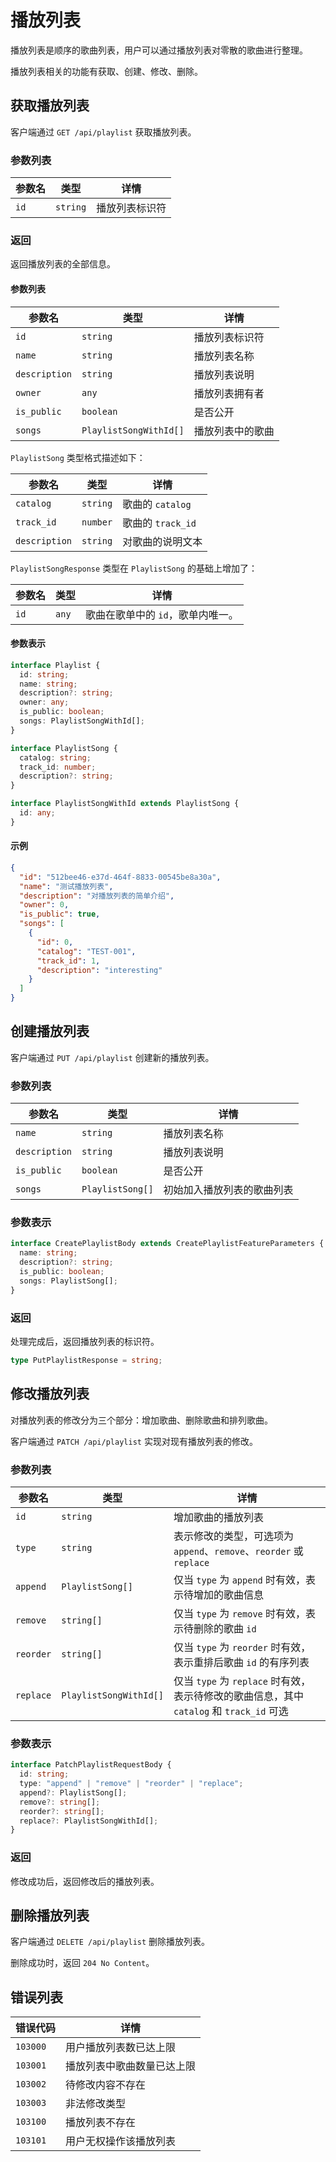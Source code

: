 # 播放列表

播放列表是顺序的歌曲列表，用户可以通过播放列表对零散的歌曲进行整理。

播放列表相关的功能有获取、创建、修改、删除。

## 获取播放列表

客户端通过 `GET /api/playlist` 获取播放列表。

### 参数列表

| 参数名 | 类型     | 详情           |
| ------ | -------- | -------------- |
| `id`   | `string` | 播放列表标识符 |

### 返回

返回播放列表的全部信息。

#### 参数列表

| 参数名        | 类型                   | 详情             |
| ------------- | ---------------------- | ---------------- |
| `id`          | `string`               | 播放列表标识符   |
| `name`        | `string`               | 播放列表名称     |
| `description` | `string`               | 播放列表说明     |
| `owner`       | `any`                  | 播放列表拥有者   |
| `is_public`   | `boolean`              | 是否公开         |
| `songs`       | `PlaylistSongWithId[]` | 播放列表中的歌曲 |

`PlaylistSong` 类型格式描述如下：

| 参数名        | 类型     | 详情              |
| ------------- | -------- | ----------------- |
| `catalog`     | `string` | 歌曲的 `catalog`  |
| `track_id`    | `number` | 歌曲的 `track_id` |
| `description` | `string` | 对歌曲的说明文本  |

`PlaylistSongResponse` 类型在 `PlaylistSong` 的基础上增加了：

| 参数名 | 类型  | 详情                              |
| ------ | ----- | --------------------------------- |
| `id`   | `any` | 歌曲在歌单中的 `id`，歌单内唯一。 |

#### 参数表示

```typescript
interface Playlist {
  id: string;
  name: string;
  description?: string;
  owner: any;
  is_public: boolean;
  songs: PlaylistSongWithId[];
}

interface PlaylistSong {
  catalog: string;
  track_id: number;
  description?: string;
}

interface PlaylistSongWithId extends PlaylistSong {
  id: any;
}
```

#### 示例

```json
{
  "id": "512bee46-e37d-464f-8833-00545be8a30a",
  "name": "测试播放列表",
  "description": "对播放列表的简单介绍",
  "owner": 0,
  "is_public": true,
  "songs": [
    {
      "id": 0,
      "catalog": "TEST-001",
      "track_id": 1,
      "description": "interesting"
    }
  ]
}
```

## 创建播放列表

客户端通过 `PUT /api/playlist` 创建新的播放列表。

### 参数列表

| 参数名        | 类型             | 详情                       |
| ------------- | ---------------- | -------------------------- |
| `name`        | `string`         | 播放列表名称               |
| `description` | `string`         | 播放列表说明               |
| `is_public`   | `boolean`        | 是否公开                   |
| `songs`       | `PlaylistSong[]` | 初始加入播放列表的歌曲列表 |

### 参数表示

```typescript
interface CreatePlaylistBody extends CreatePlaylistFeatureParameters {
  name: string;
  description?: string;
  is_public: boolean;
  songs: PlaylistSong[];
}
```

### 返回

处理完成后，返回播放列表的标识符。

```typescript
type PutPlaylistResponse = string;
```

## 修改播放列表

对播放列表的修改分为三个部分：增加歌曲、删除歌曲和排列歌曲。

客户端通过 `PATCH /api/playlist` 实现对现有播放列表的修改。

### 参数列表

| 参数名    | 类型                   | 详情                                                                                     |
| --------- | ---------------------- | ---------------------------------------------------------------------------------------- |
| `id`      | `string`               | 增加歌曲的播放列表                                                                       |
| `type`    | `string`               | 表示修改的类型，可选项为 `append`、`remove`、`reorder` 或 `replace`                      |
| `append`  | `PlaylistSong[]`       | 仅当 `type` 为 `append` 时有效，表示待增加的歌曲信息                                     |
| `remove`  | `string[]`             | 仅当 `type` 为 `remove` 时有效，表示待删除的歌曲 `id`                                    |
| `reorder` | `string[]`             | 仅当 `type` 为 `reorder` 时有效，表示重排后歌曲 `id` 的有序列表                          |
| `replace` | `PlaylistSongWithId[]` | 仅当 `type` 为 `replace` 时有效，表示待修改的歌曲信息，其中 `catalog` 和 `track_id` 可选 |


### 参数表示

```typescript
interface PatchPlaylistRequestBody {
  id: string;
  type: "append" | "remove" | "reorder" | "replace";
  append?: PlaylistSong[];
  remove?: string[];
  reorder?: string[];
  replace?: PlaylistSongWithId[];
}
```

### 返回

修改成功后，返回修改后的播放列表。

## 删除播放列表

客户端通过 `DELETE /api/playlist` 删除播放列表。

删除成功时，返回 `204 No Content`。


## 错误列表

| 错误代码 | 详情                       |
| -------- | -------------------------- |
| `103000` | 用户播放列表数已达上限     |
| `103001` | 播放列表中歌曲数量已达上限 |
| `103002` | 待修改内容不存在           |
| `103003` | 非法修改类型               |
| `103100` | 播放列表不存在             |
| `103101` | 用户无权操作该播放列表     |
